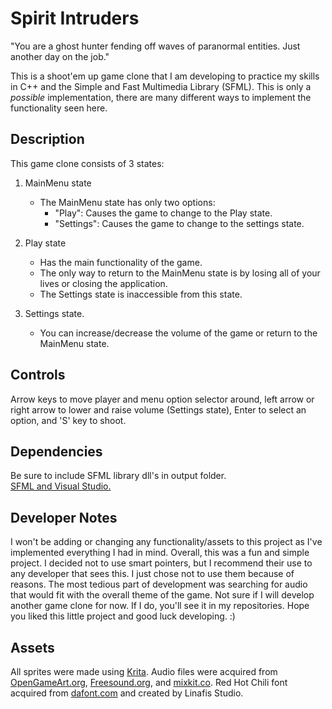 # Spirit Intruders

"You are a ghost hunter fending off waves of paranormal entities. Just another day on the job."

This is a shoot'em up game clone that I am developing to practice my skills in C++ and the Simple and Fast Multimedia Library (SFML).
This is only a *possible* implementation, there are many different ways to implement the functionality seen here.


## Description
This game clone consists of 3 states: 
1. MainMenu state
   - The MainMenu state has only two options:
     - "Play": Causes the game to change to the Play state.
     - "Settings": Causes the game to change to the settings state.

2. Play state
   - Has the main functionality of the game. 
   - The only way to return to the MainMenu state is by losing all of your lives or closing the application.
   - The Settings state is inaccessible from this state.

3. Settings state.
   - You can increase/decrease the volume of the game or return to the MainMenu state.


## Controls
Arrow keys to move player and menu option selector around, left arrow or right arrow to lower and raise volume (Settings state), Enter to select an option, and 'S' key to shoot.

## Dependencies
Be sure to include SFML library dll's in output folder.  
[SFML and Visual Studio.](https://www.sfml-dev.org/tutorials/2.5/start-vc.php)

## Developer Notes
I won't be adding or changing any functionality/assets to this project as I've implemented everything I had in mind. Overall, this was a fun and simple project.
I decided not to use smart pointers, but I recommend their use to any developer that sees this. I just chose not to use them because of reasons. The most tedious 
part of development was searching for audio that would fit with the overall theme of the game. Not sure if I will develop another game clone for now. 
If I do, you'll see it in my repositories. Hope you liked this little project and good luck developing. :) 


## Assets
All sprites were made using [Krita](https://krita.org/en/). 
Audio files were acquired from [OpenGameArt.org](https://opengameart.org/), [Freesound.org](https://freesound.org/), and [mixkit.co](https://mixkit.co/free-sound-effects/game/).
Red Hot Chili font acquired from [dafont.com](https://www.dafont.com/) and created by Linafis Studio.
